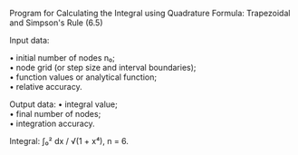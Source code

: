 Program for Calculating the Integral using Quadrature Formula: Trapezoidal and Simpson's Rule (6.5)

   Input data:  
   
   • initial number of nodes n₀;  
   • node grid (or step size and interval boundaries);  
   • function values or analytical function;  
   • relative accuracy.  
   
   Output data: 
   • integral value;  
   • final number of nodes;  
   • integration accuracy.  

   
   Integral: ∫₀² dx / √(1 + x⁴), n = 6.
